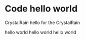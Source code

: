 Code  hello world
====

CrystalRain
hello for the CrystalRain

 hello world hello world hello world
